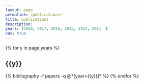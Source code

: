 ```yaml
---
layout: page
permalink: /publications/
title: publications
description: 
years: [2020, 2017, 2016, 2015, 2014, 2011	]
nav: true
---
```


<div class="publications">

{% for y in page.years %}
  <h2 class="year">{{y}}</h2>
  {% bibliography -f papers -q @*[year={{y}}]* %}
{% endfor %}

</div>
